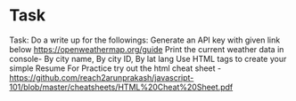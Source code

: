 # Task
Task: Do a write up for the followings:
Generate an API key with given link below
https://openweathermap.org/guide
Print the current weather data in console- By city name, By city ID, By lat lang
Use HTML tags to create your simple Resume
For Practice try out the html cheat sheet - https://github.com/reach2arunprakash/javascript-101/blob/master/cheatsheets/HTML%20Cheat%20Sheet.pdf
